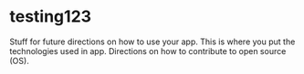 # testing123

Stuff for future directions on how to use your app. 
This is where you put the technologies used in app.
Directions on how to contribute to open source (OS).
